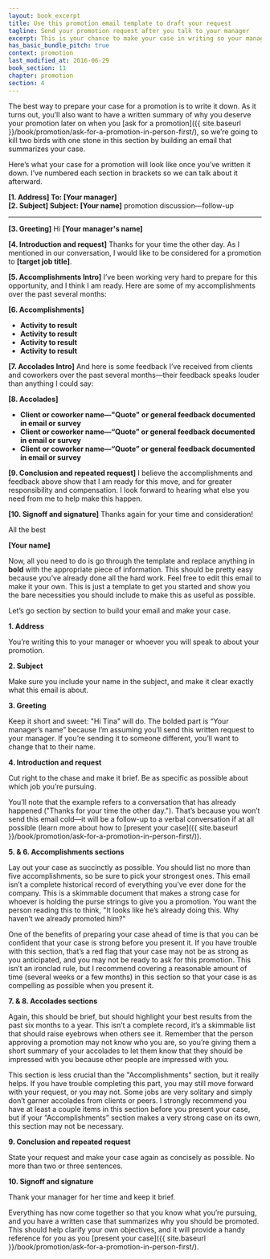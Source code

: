 ```yaml
---
layout: book_excerpt
title: Use this promotion email template to draft your request
tagline: Send your promotion request after you talk to your manager
excerpt: This is your chance to make your case in writing so your manager can ciruclate it in your own words. You'll make your case better than anyone else will.
has_basic_bundle_pitch: true
context: promotion
last_modified_at: 2016-06-29
book_section: 11
chapter: promotion
section: 4
---
```

The best way to prepare your case for a promotion is to write it down. As it turns out, you’ll also want to have a written summary of why you deserve your promotion later on when you [ask for a promotion]({{ site.baseurl }}/book/promotion/ask-for-a-promotion-in-person-first/), so we’re going to kill two birds with one stone in this section by building an email that summarizes your case.

Here’s what your case for a promotion will look like once you’ve written it down. I’ve numbered each section in brackets so we can talk about it afterward.

<div class='sample-email'>
<p>
	<strong>[1. Address] To: [Your manager]</strong><br>
	<strong>[2. Subject] Subject: [Your name]</strong> promotion discussion—follow-up
</p>
<hr>
<p><strong>[3. Greeting]</strong> Hi <strong>[Your manager's name]</strong></p>
<p><strong>[4. Introduction and request]</strong> Thanks for your time the other day. As I mentioned in our conversation, I would like to be considered for a promotion to <strong>[target job title]</strong>.</p> 

<p><strong>[5. Accomplishments Intro]</strong> I’ve been working very hard to prepare for this opportunity, and I think I am ready. Here are some of my accomplishments over the past several months:</p>

<p><strong>[6. Accomplishments]</strong></p>
<ul>
<li><strong>Activity to result</strong></li>
<li><strong>Activity to result</strong></li>
<li><strong>Activity to result</strong></li>
<li><strong>Activity to result</strong></li>
</ul>

<p><strong>[7. Accolades Intro]</strong> And here is some feedback I’ve received from clients and coworkers over the past several months—their feedback speaks louder than anything I could say:</p>

<p><strong>[8. Accolades]</strong></p>
<ul>
<li><strong>Client or coworker name—"Quote" or general feedback documented in email or survey</strong></li>
<li><strong>Client or coworker name—“Quote” or general feedback documented in email or survey</strong></li>
<li><strong>Client or coworker name—“Quote” or general feedback documented in email or survey</strong></li>
</ul>
<p><strong>[9. Conclusion and repeated request]</strong> I believe the accomplishments and feedback above show that I am ready for this move, and for greater responsibility and compensation. I look forward to hearing what else you need from me to help make this happen.</p>

<p><strong>[10. Signoff and signature]</strong> Thanks again for your time and consideration!</p>

<p>All the best</p>

<p><strong>[Your name]</strong></p>
</div>

Now, all you need to do is go through the template and replace anything in **bold** with the appropriate piece of information. This should be pretty easy because you’ve already done all the hard work. Feel free to edit this email to make it your own. This is just a template to get you started and show you the bare necessities you should include to make this as useful as possible.

<!-- {% include book_ad_box.html offer="the Promotion email template" blurb="Get this email template and a worksheet you can use to help define your roadmap, track your results, and make your case for your next promotion." %} -->

Let’s go section by section to build your email and make your case.

**1. Address**

You’re writing this to your manager or whoever you will speak to about your promotion.

**2. Subject**

Make sure you include your name in the subject, and make it clear exactly what this email is about.

**3. Greeting**

Keep it short and sweet: "Hi Tina" will do. The bolded part is “Your manager’s name” because I’m assuming you’ll send this written request to your manager. If you’re sending it to someone different, you’ll want to change that to their name.

**4. Introduction and request**

Cut right to the chase and make it brief. Be as specific as possible about which job you’re pursuing. 

You’ll note that the example refers to a conversation that has already happened ("Thanks for your time the other day."). That’s because you won’t send this email cold—it will be a follow-up to a verbal conversation if at all possible (learn more about how to [present your case]({{ site.baseurl }}/book/promotion/ask-for-a-promotion-in-person-first/)).

**5. & 6. Accomplishments sections**

Lay out your case as succinctly as possible. You should list no more than five accomplishments, so be sure to pick your strongest ones. This email isn’t a complete historical record of everything you’ve ever done for the company. This is a skimmable document that makes a strong case for whoever is holding the purse strings to give you a promotion. You want the person reading this to think, "It looks like he’s already doing this. Why haven’t we already promoted him?"

One of the benefits of preparing your case ahead of time is that you can be confident that your case is strong before you present it. If you have trouble with this section, that’s a red flag that your case may not be as strong as you anticipated, and you may not be ready to ask for this promotion. This isn’t an ironclad rule, but I recommend covering a reasonable amount of time (several weeks or a few months) in this section so that your case is as compelling as possible when you present it.

**7. & 8. Accolades sections**

Again, this should be brief, but should highlight your best results from the past six months to a year. This isn’t a complete record, it’s a skimmable list that should raise eyebrows when others see it. Remember that the person approving a promotion may not know who you are, so you’re giving them a short summary of your accolades to let them know that they should be impressed with you because other people are impressed with you.

This section is less crucial than the "Accomplishments" section, but it really helps. If you have trouble completing this part, you may still move forward with your request, or you may not. Some jobs are very solitary and simply don’t garner accolades from clients or peers. I strongly recommend you have at least a couple items in this section before you present your case, but if your “Accomplishments” section makes a very strong case on its own, this section may not be necessary.

**9. Conclusion and repeated request**

State your request and make your case again as concisely as possible. No more than two or three sentences.

**10. Signoff and signature**

Thank your manager for her time and keep it brief.

Everything has now come together so that you know what you’re pursuing, and you have a written case that summarizes why you should be promoted. This should help clarify your own objectives, and it will provide a handy reference for you as you [present your case]({{ site.baseurl }}/book/promotion/ask-for-a-promotion-in-person-first/).
